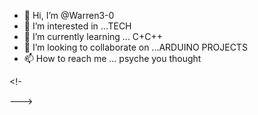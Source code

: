 - 👋 Hi, I’m @Warren3-0
- 👀 I’m interested in ...TECH
- 🌱 I’m currently learning ... C+C++
- 💞️ I’m looking to collaborate on ...ARDUINO PROJECTS
- 📫 How to reach me ... psyche you thought

<!-

--->
